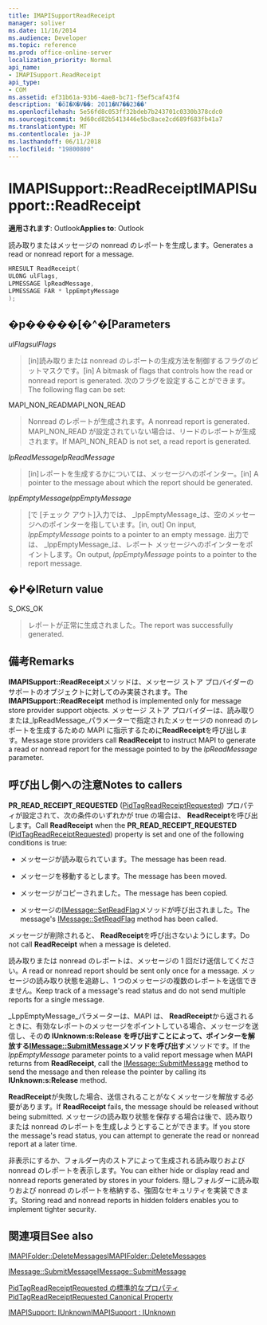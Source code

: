 ```yaml
---
title: IMAPISupportReadReceipt
manager: soliver
ms.date: 11/16/2014
ms.audience: Developer
ms.topic: reference
ms.prod: office-online-server
localization_priority: Normal
api_name:
- IMAPISupport.ReadReceipt
api_type:
- COM
ms.assetid: ef31b61a-93b6-4ae8-bc71-f5ef5caf43f4
description: '�ŏI�X�V��: 2011�N7��23��'
ms.openlocfilehash: 5e56fd8c053ff32bdeb7b243701c0330b378cdc0
ms.sourcegitcommit: 9d60cd82b5413446e5bc8ace2cd689f683fb41a7
ms.translationtype: MT
ms.contentlocale: ja-JP
ms.lasthandoff: 06/11/2018
ms.locfileid: "19800800"
---
```

# <a name="imapisupportreadreceipt"></a><span data-ttu-id="a0e2c-103">IMAPISupport::ReadReceipt</span><span class="sxs-lookup"><span data-stu-id="a0e2c-103">IMAPISupport::ReadReceipt</span></span>

  
  
<span data-ttu-id="a0e2c-104">**適用されます**: Outlook</span><span class="sxs-lookup"><span data-stu-id="a0e2c-104">**Applies to**: Outlook</span></span> 
  
<span data-ttu-id="a0e2c-105">読み取りまたはメッセージの nonread のレポートを生成します。</span><span class="sxs-lookup"><span data-stu-id="a0e2c-105">Generates a read or nonread report for a message.</span></span>
  
```cpp
HRESULT ReadReceipt(
ULONG ulFlags,
LPMESSAGE lpReadMessage,
LPMESSAGE FAR * lppEmptyMessage
);
```

## <a name="parameters"></a><span data-ttu-id="a0e2c-106">�p�����[�^�[</span><span class="sxs-lookup"><span data-stu-id="a0e2c-106">Parameters</span></span>

 <span data-ttu-id="a0e2c-107">_ulFlags_</span><span class="sxs-lookup"><span data-stu-id="a0e2c-107">_ulFlags_</span></span>
  
> <span data-ttu-id="a0e2c-108">[in]読み取りまたは nonread のレポートの生成方法を制御するフラグのビットマスクです。</span><span class="sxs-lookup"><span data-stu-id="a0e2c-108">[in] A bitmask of flags that controls how the read or nonread report is generated.</span></span> <span data-ttu-id="a0e2c-109">次のフラグを設定することができます。</span><span class="sxs-lookup"><span data-stu-id="a0e2c-109">The following flag can be set:</span></span>
    
<span data-ttu-id="a0e2c-110">MAPI_NON_READ</span><span class="sxs-lookup"><span data-stu-id="a0e2c-110">MAPI_NON_READ</span></span> 
  
> <span data-ttu-id="a0e2c-111">Nonread のレポートが生成されます。</span><span class="sxs-lookup"><span data-stu-id="a0e2c-111">A nonread report is generated.</span></span> <span data-ttu-id="a0e2c-112">MAPI_NON_READ が設定されていない場合は、リードのレポートが生成されます。</span><span class="sxs-lookup"><span data-stu-id="a0e2c-112">If MAPI_NON_READ is not set, a read report is generated.</span></span>
    
 <span data-ttu-id="a0e2c-113">_lpReadMessage_</span><span class="sxs-lookup"><span data-stu-id="a0e2c-113">_lpReadMessage_</span></span>
  
> <span data-ttu-id="a0e2c-114">[in]レポートを生成するかについては、メッセージへのポインター。</span><span class="sxs-lookup"><span data-stu-id="a0e2c-114">[in] A pointer to the message about which the report should be generated.</span></span>
    
 <span data-ttu-id="a0e2c-115">_lppEmptyMessage_</span><span class="sxs-lookup"><span data-stu-id="a0e2c-115">_lppEmptyMessage_</span></span>
  
> <span data-ttu-id="a0e2c-116">[で [チェック アウト]入力では、 _lppEmptyMessage_は、空のメッセージへのポインターを指しています。</span><span class="sxs-lookup"><span data-stu-id="a0e2c-116">[in, out] On input,  _lppEmptyMessage_ points to a pointer to an empty message.</span></span> <span data-ttu-id="a0e2c-117">出力では、 _lppEmptyMessage_は、レポート メッセージへのポインターをポイントします。</span><span class="sxs-lookup"><span data-stu-id="a0e2c-117">On output,  _lppEmptyMessage_ points to a pointer to the report message.</span></span> 
    
## <a name="return-value"></a><span data-ttu-id="a0e2c-118">�߂�l</span><span class="sxs-lookup"><span data-stu-id="a0e2c-118">Return value</span></span>

<span data-ttu-id="a0e2c-119">S_OK</span><span class="sxs-lookup"><span data-stu-id="a0e2c-119">S_OK</span></span> 
  
> <span data-ttu-id="a0e2c-120">レポートが正常に生成されました。</span><span class="sxs-lookup"><span data-stu-id="a0e2c-120">The report was successfully generated.</span></span>
    
## <a name="remarks"></a><span data-ttu-id="a0e2c-121">備考</span><span class="sxs-lookup"><span data-stu-id="a0e2c-121">Remarks</span></span>

<span data-ttu-id="a0e2c-122">**IMAPISupport::ReadReceipt**メソッドは、メッセージ ストア プロバイダーのサポートのオブジェクトに対してのみ実装されます。</span><span class="sxs-lookup"><span data-stu-id="a0e2c-122">The **IMAPISupport::ReadReceipt** method is implemented only for message store provider support objects.</span></span> <span data-ttu-id="a0e2c-123">メッセージ ストア プロバイダーは、読み取りまたは_lpReadMessage_パラメーターで指定されたメッセージの nonread のレポートを生成するための MAPI に指示するために**ReadReceipt**を呼び出します。</span><span class="sxs-lookup"><span data-stu-id="a0e2c-123">Message store providers call **ReadReceipt** to instruct MAPI to generate a read or nonread report for the message pointed to by the  _lpReadMessage_ parameter.</span></span> 
  
## <a name="notes-to-callers"></a><span data-ttu-id="a0e2c-124">呼び出し側への注意</span><span class="sxs-lookup"><span data-stu-id="a0e2c-124">Notes to callers</span></span>

<span data-ttu-id="a0e2c-125">**PR_READ_RECEIPT_REQUESTED** ([PidTagReadReceiptRequested](pidtagreadreceiptrequested-canonical-property.md)) プロパティが設定されて、次の条件のいずれかが true の場合は、 **ReadReceipt**を呼び出します。</span><span class="sxs-lookup"><span data-stu-id="a0e2c-125">Call **ReadReceipt** when the **PR_READ_RECEIPT_REQUESTED** ([PidTagReadReceiptRequested](pidtagreadreceiptrequested-canonical-property.md)) property is set and one of the following conditions is true:</span></span>
  
- <span data-ttu-id="a0e2c-126">メッセージが読み取られています。</span><span class="sxs-lookup"><span data-stu-id="a0e2c-126">The message has been read.</span></span>
    
- <span data-ttu-id="a0e2c-127">メッセージを移動するとします。</span><span class="sxs-lookup"><span data-stu-id="a0e2c-127">The message has been moved.</span></span>
    
- <span data-ttu-id="a0e2c-128">メッセージがコピーされました。</span><span class="sxs-lookup"><span data-stu-id="a0e2c-128">The message has been copied.</span></span>
    
- <span data-ttu-id="a0e2c-129">メッセージの[IMessage::SetReadFlag](imessage-setreadflag.md)メソッドが呼び出されました。</span><span class="sxs-lookup"><span data-stu-id="a0e2c-129">The message's [IMessage::SetReadFlag](imessage-setreadflag.md) method has been called.</span></span> 
    
<span data-ttu-id="a0e2c-130">メッセージが削除されると、 **ReadReceipt**を呼び出さないようにします。</span><span class="sxs-lookup"><span data-stu-id="a0e2c-130">Do not call **ReadReceipt** when a message is deleted.</span></span> 
  
<span data-ttu-id="a0e2c-131">読み取りまたは nonread のレポートは、メッセージの 1 回だけ送信してください。</span><span class="sxs-lookup"><span data-stu-id="a0e2c-131">A read or nonread report should be sent only once for a message.</span></span> <span data-ttu-id="a0e2c-132">メッセージの読み取り状態を追跡し、1 つのメッセージの複数のレポートを送信できません。</span><span class="sxs-lookup"><span data-stu-id="a0e2c-132">Keep track of a message's read status and do not send multiple reports for a single message.</span></span>
  
<span data-ttu-id="a0e2c-133">_LppEmptyMessage_パラメーターは、MAPI は、 **ReadReceipt**から返されるときに、有効なレポートのメッセージをポイントしている場合、メッセージを送信し、その**の IUnknown:s:Release を呼び出すことによって、ポインターを解放する[IMessage::SubmitMessage](imessage-submitmessage.md)メソッドを呼び出す**メソッドです。</span><span class="sxs-lookup"><span data-stu-id="a0e2c-133">If the  _lppEmptyMessage_ parameter points to a valid report message when MAPI returns from **ReadReceipt**, call the [IMessage::SubmitMessage](imessage-submitmessage.md) method to send the message and then release the pointer by calling its **IUnknown:s:Release** method.</span></span> 
  
<span data-ttu-id="a0e2c-134">**ReadReceipt**が失敗した場合、送信されることがなくメッセージを解放する必要があります。</span><span class="sxs-lookup"><span data-stu-id="a0e2c-134">If **ReadReceipt** fails, the message should be released without being submitted.</span></span> <span data-ttu-id="a0e2c-135">メッセージの読み取り状態を保存する場合は後で、読み取りまたは nonread のレポートを生成しようとすることができます。</span><span class="sxs-lookup"><span data-stu-id="a0e2c-135">If you store the message's read status, you can attempt to generate the read or nonread report at a later time.</span></span> 
  
<span data-ttu-id="a0e2c-136">非表示にするか、フォルダー内のストアによって生成される読み取りおよび nonread のレポートを表示します。</span><span class="sxs-lookup"><span data-stu-id="a0e2c-136">You can either hide or display read and nonread reports generated by stores in your folders.</span></span> <span data-ttu-id="a0e2c-137">隠しフォルダーに読み取りおよび nonread のレポートを格納する、強固なセキュリティを実装できます。</span><span class="sxs-lookup"><span data-stu-id="a0e2c-137">Storing read and nonread reports in hidden folders enables you to implement tighter security.</span></span>
  
## <a name="see-also"></a><span data-ttu-id="a0e2c-138">関連項目</span><span class="sxs-lookup"><span data-stu-id="a0e2c-138">See also</span></span>



[<span data-ttu-id="a0e2c-139">IMAPIFolder::DeleteMessages</span><span class="sxs-lookup"><span data-stu-id="a0e2c-139">IMAPIFolder::DeleteMessages</span></span>](imapifolder-deletemessages.md)
  
[<span data-ttu-id="a0e2c-140">IMessage::SubmitMessage</span><span class="sxs-lookup"><span data-stu-id="a0e2c-140">IMessage::SubmitMessage</span></span>](imessage-submitmessage.md)
  
[<span data-ttu-id="a0e2c-141">PidTagReadReceiptRequested の標準的なプロパティ</span><span class="sxs-lookup"><span data-stu-id="a0e2c-141">PidTagReadReceiptRequested Canonical Property</span></span>](pidtagreadreceiptrequested-canonical-property.md)
  
[<span data-ttu-id="a0e2c-142">IMAPISupport: IUnknown</span><span class="sxs-lookup"><span data-stu-id="a0e2c-142">IMAPISupport : IUnknown</span></span>](imapisupportiunknown.md)

